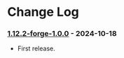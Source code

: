 # Change Log

### [1.12.2-forge-1.0.0](https://github.com/KatatsumuriPan/BetterWaterMesh/releases/tag/1.12.2-forge-1.0.0) - 2024-10-18

- First release.
